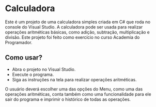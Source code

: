 
# Calculadora

Este é um projeto de uma calculadora simples criada em C# que roda no console do Visual Studio. A calculadora pode ser usada para realizar operações aritméticas básicas, como adição, subtração, multiplicação e divisão. Este projeto foi feito como exercício no curso Academia do Programador.

## Como usar?

- Abra o projeto no Visual Studio.
- Execute o programa.
- Siga as instruções na tela para realizar operações aritméticas.

O usuário deverá escolher uma das opções do Menu, como uma das operações aritméticas, conta também como uma funcionalidade para ele sair do programa e imprimir o histórico de todas as operações.
